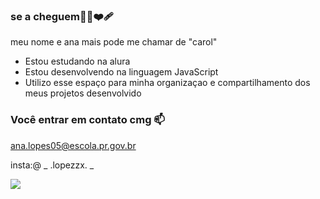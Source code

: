 ### se a cheguem🙋‍♀️❤️‍🩹

meu nome e ana mais pode me chamar de "carol"

- Estou estudando na alura
- Estou desenvolvendo na linguagem JavaScript
- Utilizo esse espaço para minha organizaçao e compartilhamento dos meus projetos desenvolvido

### Você entrar em contato cmg 📫

ana.lopes05@escola.pr.gov.br

insta:@ _ .lopezzx. _

![](https://media.tenor.com/O3qIam1dAQQAAAAC/hug-cuddle.gif)


